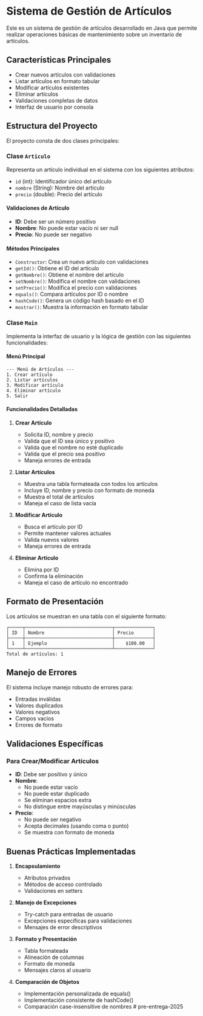 # Sistema de Gestión de Artículos

Este es un sistema de gestión de artículos desarrollado en Java que permite realizar operaciones básicas de mantenimiento sobre un inventario de artículos.

## Características Principales

- Crear nuevos artículos con validaciones
- Listar artículos en formato tabular
- Modificar artículos existentes
- Eliminar artículos
- Validaciones completas de datos
- Interfaz de usuario por consola

## Estructura del Proyecto

El proyecto consta de dos clases principales:

### Clase `Articulo`

Representa un artículo individual en el sistema con los siguientes atributos:

- `id` (int): Identificador único del artículo
- `nombre` (String): Nombre del artículo
- `precio` (double): Precio del artículo

#### Validaciones de Artículo

- **ID**: Debe ser un número positivo
- **Nombre**: No puede estar vacío ni ser null
- **Precio**: No puede ser negativo

#### Métodos Principales

- `Constructor`: Crea un nuevo artículo con validaciones
- `getId()`: Obtiene el ID del artículo
- `getNombre()`: Obtiene el nombre del artículo
- `setNombre()`: Modifica el nombre con validaciones
- `setPrecio()`: Modifica el precio con validaciones
- `equals()`: Compara artículos por ID o nombre
- `hashCode()`: Genera un código hash basado en el ID
- `mostrar()`: Muestra la información en formato tabular

### Clase `Main`

Implementa la interfaz de usuario y la lógica de gestión con las siguientes funcionalidades:

#### Menú Principal

```
--- Menú de Artículos ---
1. Crear artículo
2. Listar artículos
3. Modificar artículo
4. Eliminar artículo
5. Salir
```

#### Funcionalidades Detalladas

1. **Crear Artículo**
   - Solicita ID, nombre y precio
   - Valida que el ID sea único y positivo
   - Valida que el nombre no esté duplicado
   - Valida que el precio sea positivo
   - Maneja errores de entrada

2. **Listar Artículos**
   - Muestra una tabla formateada con todos los artículos
   - Incluye ID, nombre y precio con formato de moneda
   - Muestra el total de artículos
   - Maneja el caso de lista vacía

3. **Modificar Artículo**
   - Busca el artículo por ID
   - Permite mantener valores actuales
   - Valida nuevos valores
   - Maneja errores de entrada

4. **Eliminar Artículo**
   - Elimina por ID
   - Confirma la eliminación
   - Maneja el caso de artículo no encontrado

## Formato de Presentación

Los artículos se muestran en una tabla con el siguiente formato:

```
┌─────┬────────────────────────────────┬──────────────┐
│ ID  │ Nombre                         │ Precio       │
├─────┼────────────────────────────────┼──────────────┤
│ 1   │ Ejemplo                        │    $100.00   │
└─────┴────────────────────────────────┴──────────────┘
Total de artículos: 1
```

## Manejo de Errores

El sistema incluye manejo robusto de errores para:
- Entradas inválidas
- Valores duplicados
- Valores negativos
- Campos vacíos
- Errores de formato

## Validaciones Específicas

### Para Crear/Modificar Artículos
- **ID**: Debe ser positivo y único
- **Nombre**: 
  - No puede estar vacío
  - No puede estar duplicado
  - Se eliminan espacios extra
  - No distingue entre mayúsculas y minúsculas
- **Precio**: 
  - No puede ser negativo
  - Acepta decimales (usando coma o punto)
  - Se muestra con formato de moneda

## Buenas Prácticas Implementadas

1. **Encapsulamiento**
   - Atributos privados
   - Métodos de acceso controlado
   - Validaciones en setters

2. **Manejo de Excepciones**
   - Try-catch para entradas de usuario
   - Excepciones específicas para validaciones
   - Mensajes de error descriptivos

3. **Formato y Presentación**
   - Tabla formateada
   - Alineación de columnas
   - Formato de moneda
   - Mensajes claros al usuario

4. **Comparación de Objetos**
   - Implementación personalizada de equals()
   - Implementación consistente de hashCode()
   - Comparación case-insensitive de nombres
#   p r e - e n t r e g a - 2 0 2 5 
 
 
